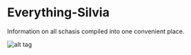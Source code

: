 # Everything-Silvia
Information on all schasis compiled into one convenient place.

![alt tag](https://cloud.githubusercontent.com/assets/25045046/22229113/dda979fc-e192-11e6-9ce2-9ec01764ec14.png)

